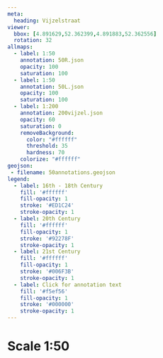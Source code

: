 ```yaml
---
meta:
  heading: Vijzelstraat
viewer:
  bbox: [4.891629,52.362399,4.891883,52.362556]
  rotation: 32
allmaps:
  - label: 1:50
    annotation: 50R.json
    opacity: 100
    saturation: 100
  - label: 1:50
    annotation: 50L.json
    opacity: 100
    saturation: 100
  - label: 1:200
    annotation: 200vijzel.json
    opacity: 60
    saturation: 0
    removeBackground:
      color: "#ffffff"
      threshold: 35
      hardness: 70
    colorize: "#ffffff"
geojson:
 - filename: 50annotations.geojson
legend:
  - label: 16th - 18th Century
    fill: '#ffffff'
    fill-opacity: 1
    stroke: '#ED1C24'
    stroke-opacity: 1
  - label: 20th Century
    fill: '#ffffff'
    fill-opacity: 1
    stroke: '#92278F'
    stroke-opacity: 1
  - label: 21st Century
    fill: '#ffffff'
    fill-opacity: 1
    stroke: '#006F3B'
    stroke-opacity: 1
  - label: Click for annotation text
    fill: '#f5ef56'
    fill-opacity: 1
    stroke: '#000000'
    stroke-opacity: 1
---
```

# Scale 1:50
